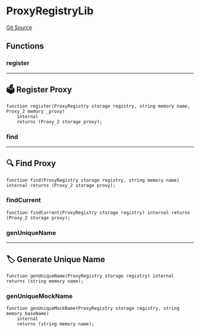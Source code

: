 # ProxyRegistryLib
[Git Source](https://github.com/metacontract/mc/blob/8438d83ed04f942f1b69f22b0cb556723d88a8f9/resources/devkit/api-reference/Flattened.sol)


## Functions
### register

-----------------------
🗳️ Register Proxy
-------------------------


```solidity
function register(ProxyRegistry storage registry, string memory name, Proxy_2 memory _proxy)
    internal
    returns (Proxy_2 storage proxy);
```

### find

-------------------
🔍 Find Proxy
---------------------


```solidity
function find(ProxyRegistry storage registry, string memory name) internal returns (Proxy_2 storage proxy);
```

### findCurrent


```solidity
function findCurrent(ProxyRegistry storage registry) internal returns (Proxy_2 storage proxy);
```

### genUniqueName

-----------------------------
🏷 Generate Unique Name
-------------------------------


```solidity
function genUniqueName(ProxyRegistry storage registry) internal returns (string memory name);
```

### genUniqueMockName


```solidity
function genUniqueMockName(ProxyRegistry storage registry, string memory baseName)
    internal
    returns (string memory name);
```

